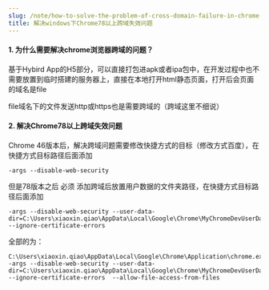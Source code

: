 ```yaml
---
slug: /note/how-to-solve-the-problem-of-cross-domain-failure-in-chrome-78-and-above-on-windows
title: 解决windows下Chrome78以上跨域失效问题
---
```

#### 1. 为什么需要解决chrome浏览器跨域的问题？

基于Hybird App的H5部分，可以直接打包进apk或者ipa包中，在开发过程中也不需要放置到临时搭建的服务器上，直接在本地打开html静态页面，打开后会页面的域名是file

file域名下的文件发送http或https也是需要跨域的（跨域这里不细说）

#### 2. 解决Chrome78以上跨域失效问题

Chrome 46版本后，解决跨域问题需要修改快捷方式的目标（修改方式百度），在快捷方式目标路径后面添加

```
-args --disable-web-security 
```

但是78版本之后 必须 添加跨域后放置用户数据的文件夹路径，在快捷方式目标路径后面添加

```
-args --disable-web-security --user-data-dir=C:\Users\xiaoxin.qiao\AppData\Local\Google\Chrome\MyChromeDevUserData --ignore-certificate-errors
```

全部的为：

```
C:\Users\xiaoxin.qiao\AppData\Local\Google\Chrome\Application\chrome.exe -args --disable-web-security --user-data-dir=C:\Users\xiaoxin.qiao\AppData\Local\Google\Chrome\MyChromeDevUserData --ignore-certificate-errors  --allow-file-access-from-files
```

